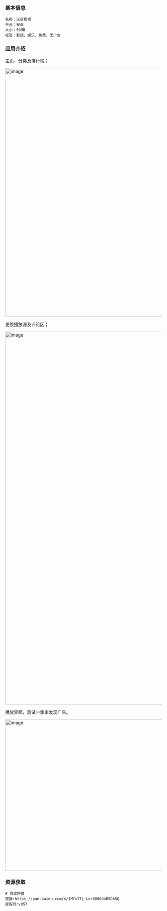 ### 基本信息

```
名称：天空影视
平台：安卓
大小：50MB
标签：影视，娱乐、免费、无广告
```

### 应用介绍

主页、分类及排行榜；

<img width="1080" height="798" alt="image" src="https://github.com/user-attachments/assets/b5dda475-932a-4c5c-b48f-e7f7696e7af1" />


更换播放源及评论区；

<img width="1080" height="1196" alt="image" src="https://github.com/user-attachments/assets/4ca01e00-8a14-4bc6-921e-3f7f2b381fb1" />


播放界面，测试一集未发现广告。

<img width="1080" height="486" alt="image" src="https://github.com/user-attachments/assets/e28d1fbb-41d4-49d7-8be4-ca88420afbff" />


### 资源获取

```
# 百度网盘
链接:https://pan.baidu.com/s/1MYxITj-LnrO896GoB5Dk5Q 
提取码:v857
```



